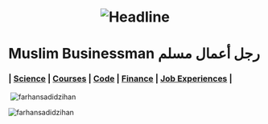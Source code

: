 <h1 align=center>
    <img src="https://readme-typing-svg.herokuapp.com?font=Poppins&size=32&duration=3500&color=C9D1D1FF&center=true&width=600&lines=Founder;CEO;Investor" alt="Headline" />
</h1>

# Muslim Businessman رجل أعمال مسلم

### | [Science](https://online.udvash-unmesh.com/Routine/PastClasses) | [Courses](https://www.coursera.org/my-learning) | [Code](https://replit.com/repls) | [Finance](https://www.msn.com/en-xl/money) | [Job Experiences](https://www.theforage.com/achievements) |

<p>&nbsp;<img align="center" src="https://github-readme-stats.vercel.app/api?username=farhansadidzihan&show_icons=true&locale=en&theme=radical" alt="farhansadidzihan" /></p>

<p><img align="center" src="https://github-readme-streak-stats.herokuapp.com/?user=farhansadidzihan&theme=radical" alt="farhansadidzihan" /></p>

